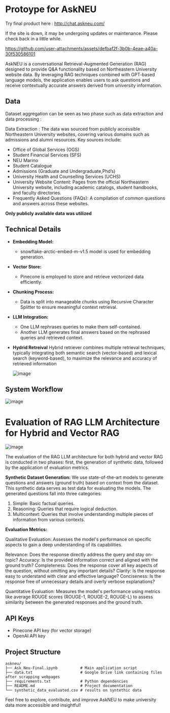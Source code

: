 # Protoype for AskNEU
Try final product here : http://chat.askneu.com/

If the site is down, it may be undergoing updates or maintenance. Please check back in a little while.

https://github.com/user-attachments/assets/defbaf2f-3b0b-4eae-a40a-30f530586101




AskNEU is a conversational Retrieval-Augmented Generation (RAG)  designed to provide Q&A functionality based on Northeastern University website data. By leveraging RAG techniques combined with GPT-based language models, the application enables users to ask questions and receive contextually accurate answers derived from university information.

## Data

Dataset aggregation can be seen as two phase such as data extraction and data processing :

Data Extraction : The data was sourced from publicly accessible Northeastern University websites, covering various domains such as admissions and alumni resources.
Key sources include:

* Office of Global Services (OGS)
* Student Financial Services (SFS)
* NEU Marino
* Student Catalogue
* Admissions (Graduate and Undergraduate,Phd’s)
* University Health and Counselling Services (UCHS)
* University Website Content: Pages from the official Northeastern University website, including academic catalogs, student handbooks, and faculty directories.
* Frequently Asked Questions (FAQs): A compilation of common questions and answers across these websites.

**Only publicly available data was utilized**

## Technical Details
- **Embedding Model:**
  - snowflake-arctic-embed-m-v1.5 model is used for embedding generation.

- **Vector Store:**
  - Pinecone is employed to store and retrieve vectorized data efficiently.

- **Chunking Process:**
  - Data is split into manageable chunks using Recursive Character Splitter to ensure meaningful context retrieval.

- **LLM Integration:**
  - One LLM rephrases queries to make them self-contained.
  - Another LLM generates final answers based on the rephrased queries and retrieved context.
    
- **Hydrid Retreival** Hybrid retriever combines multiple retrieval techniques, typically integrating both semantic search (vector-based) and lexical search (keyword-based), to maximize the relevance and 
  accuracy of retrieved information
  
  ![image](https://github.com/user-attachments/assets/13271e32-49cd-4911-abea-d9cddc05b2df)


## System Workflow

![image](https://github.com/user-attachments/assets/43bafedd-1797-496b-a840-c89c0401c459)

# Evaluation of RAG LLM Architecture for Hybrid and Vector RAG

![image](https://github.com/user-attachments/assets/9d001b48-2242-498f-a68d-2a3671b5b7b4)

The evaluation of the RAG LLM architecture for both hybrid and vector RAG is conducted in two phases: first, the generation of synthetic data, followed by the application of evaluation metrics.

**Synthetic Dataset Generation:**
We use state-of-the-art models to generate questions and answers (ground truth) based on context from the dataset. This synthetic data serves as test data for evaluating the models.
The generated questions fall into three categories:

1) Simple: Basic factual queries.
2) Reasoning: Queries that require logical deduction.
3) Multicontext: Queries that involve understanding multiple pieces of information from various contexts.

**Evaluation Metrics:**

Qualitative Evaluation: Assesses the model's performance on specific aspects to gain a deep understanding of its capabilities.

Relevance: Does the response directly address the query and stay on-topic?
Accuracy: Is the provided information correct and aligned with the ground truth?
Completeness: Does the response cover all key aspects of the question, without omitting any important details?
Clarity: Is the response easy to understand with clear and effective language?
Conciseness: Is the response free of unnecessary details and overly verbose explanations?

Quantitative Evaluation: Measures the model's performance using metrics like average ROUGE scores (ROUGE-1, ROUGE-2, ROUGE-L) to assess similarity between the generated responses and the ground truth.


## API Keys
- Pinecone API key (for vector storage)
- OpenAI API key  


## Project Structure
```plaintext
askneu/
├── Ask_Neu-Final.ipynb          # Main application script
├── data.txt                     # Google Drive link containing files after scrapping webpages
├── requirements.txt             # Python dependencies
├── README.md                    # Project documentation
└── synthetic_data_evaluated.csv # results on syntethic data
```

Feel free to explore, contribute, and improve AskNEU to make university data more accessible and insightful!
